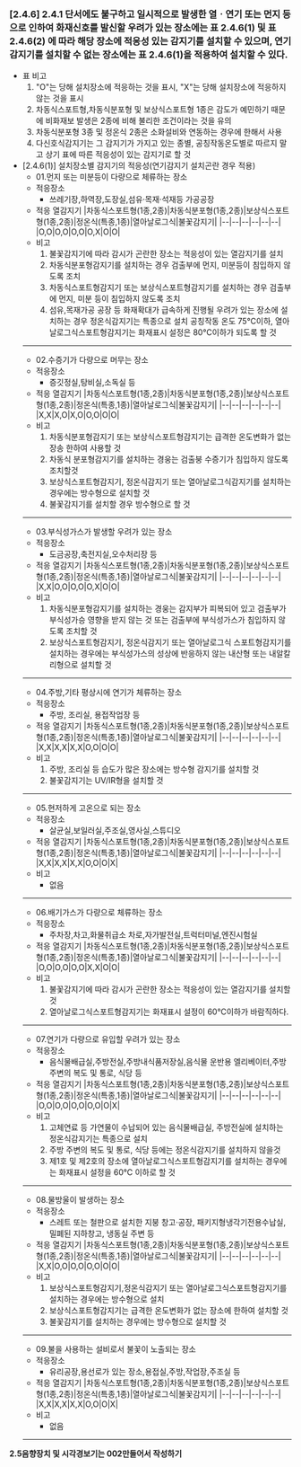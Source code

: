 ### [2.4.6] 2.4.1 단서에도 불구하고 일시적으로 발생한 열ㆍ연기 또는 먼지 등으로 인하여 화재신호를 발신할 우려가 있는 장소에는 표 2.4.6(1) 및 표 2.4.6(2) 에 따라 해당 장소에 적응성 있는 감지기를 설치할 수 있으며, 연기감지기를 설치할 수 없는 장소에는 표 2.4.6(1)을 적용하여 설치할 수 있다.
- 표 비고
  1. "O"는 당해 설치장소에 적응하는 것을 표시, "X"는 당해 설치장소에 적응하지 않는 것을 표시
  2. 차동식스포트형,차동식분포형 및 보상식스포트형 1종은 감도가 예민하기 때문에 비화재보 발생은 2종에 비해 불리한 조건이라는 것을 유의
  3. 차동식분포형 3종 및 정온식 2종은 소화설비와 연동하는 경우에 한해서 사용
  4. 다신호식감지기는 그 감지기가 가지고 있는 종별, 공칭작동온도별로 따르지 말고 상기 표에 따른 적응성이 있는 감지기로 할 것
- [2.4.6(1)] 설치장소별 감지기의 적응성(연기감지기 설치곤란 경우 적용)
  - 01.먼지 또는 미분등이 다량으로 체류하는 장소
  - 적응장소
    - 쓰레기장,하역장,도장실,섬유·목재·석재등 가공공장
  - 적응 열감지기
    |차동식스포트형(1종,2종)|차동식분포형(1종,2종)|보상식스포트형(1종,2종)|정온식(특종,1종)|열아날로그식|불꽃감지기|
    |--|--|--|--|--|--|
    |O,O|O,O|O,O|O,X|O|O|
  - 비고
      1. 불꽃감지기에 따라 감시가 곤란한 장소는 적응성이 있는 열감지기를 설치
      2. 차동식분포형감지기를 설치하는 경우 검출부에 먼지, 미분등이 침입하지 않도록 조치
      3. 차동식스포트형감지기 또는 보상식스포트형감지기를 설치하는 경우 검출부에 먼지, 미분 등이 침입하지 않도록 조치
      4. 섬유,목재가공 공장 등 화재확대가 급속하게 진행될 우려가 있는 장소에 설치하는 경우 정온식감지기는 특종으로 설치 공칭작동 온도 75°C이하, 열아날로그식스포트형감지기는 화재표시 설정은 80°C이하가 되도록 할 것
  ---
  - 02.수증기가 다량으로 머무는 장소
  - 적응장소
    - 증깃정실,탕비실,소독실 등
  - 적응 열감지기
    |차동식스포트형(1종,2종)|차동식분포형(1종,2종)|보상식스포트형(1종,2종)|정온식(특종,1종)|열아날로그식|불꽃감지기|
    |--|--|--|--|--|--|
    |X,X|X,O|X,O|O,O|O|O|
  - 비고
      1. 차동식분포형감지기 또는 보상식스포트형감지기는 급격한 온도변화가 없는 장송 한하여 사용할 것
      2. 차동식 분포형감지기를 설치하는 경웅는 검출붕 수증기가 침입하지 않도록 조치할것
      3. 보상식스포트형감지기, 정온식감지기 또는 열아날로그식감지기를 설치하는 경우에는 방수형으로 설치할 것
      4. 불꽃감지기를 설치할 경우 방수형으로 할 것
  ---
  - 03.부식성가스가 발생할 우려가 있는 장소
  - 적응장소
    - 도금공장,축전지실,오수처리장 등
  - 적응 열감지기
    |차동식스포트형(1종,2종)|차동식분포형(1종,2종)|보상식스포트형(1종,2종)|정온식(특종,1종)|열아날로그식|불꽃감지기|
    |--|--|--|--|--|--|
    |X,X|O,O|O,O|O,X|O|O|
  - 비고
      1. 차동식분포형감지기를 설치하는 경웅는 감지부가 피복되어 있고 검출부가 부식성가승 영향을 받지 않는 것 또는 검출부에 부식성가스가 침입하지 않도록 조치할 것
      2. 보상식스포트형감지기, 정온식감지기 또는 열아날로그식 스포트형감지기를 설치하는 경우에는 부식성가스의 성상에 반응하지 않는 내산형 또는 내알칼리형으로 설치할 것
  ---
  - 04.주방,기타 평상시에 연기가 체류하는 장소
  - 적응장소
    - 주방, 조리실, 용접작업장 등
  - 적응 열감지기
    |차동식스포트형(1종,2종)|차동식분포형(1종,2종)|보상식스포트형(1종,2종)|정온식(특종,1종)|열아날로그식|불꽃감지기|
    |--|--|--|--|--|--|
    |X,X|X,X|X,X|O,O|O|O|
  - 비고
      1. 주방, 조리실 등 습도가 많은 장소에는 방수형 감지기를 설치할 것
      2. 불꽃감지기는 UV/IR형을 설치할 것
  ---
  - 05.현저하게 고온으로 되는 장소
  - 적응장소
    - 살균실,보일러실,주조실,영사실,스튜디오
  - 적응 열감지기
    |차동식스포트형(1종,2종)|차동식분포형(1종,2종)|보상식스포트형(1종,2종)|정온식(특종,1종)|열아날로그식|불꽃감지기|
    |--|--|--|--|--|--|
    |X,X|X,X|X,X|O,O|O|X|
  - 비고
    - 없음
  ---
  - 06.배기가스가 다량으로 체류하는 장소
  - 적응장소
    - 주차장,차고,화물취급소 차로,자가발전실,트럭터미널,엔진시험실
  - 적응 열감지기
    |차동식스포트형(1종,2종)|차동식분포형(1종,2종)|보상식스포트형(1종,2종)|정온식(특종,1종)|열아날로그식|불꽃감지기|
    |--|--|--|--|--|--|
    |O,O|O,O|O,O|X,X|O|O|
  - 비고
      1. 불꽃감지기에 따라 감시가 곤란한 장소는 적응성이 있는 열감지기를 설치할 것
      2. 열아날로그식스포트형감지기는 화재표시 설정이 60℃이하가 바람직하다.
  ---
  - 07.연기가 다량으로 유입할 우려가 있는 장소
  - 적응장소
    - 음식물배급실,주방전실,주방내식품저장실,음식물 운반용 엘리베이터,주방 주변의 복도 및 통로, 식당 등
  - 적응 열감지기
    |차동식스포트형(1종,2종)|차동식분포형(1종,2종)|보상식스포트형(1종,2종)|정온식(특종,1종)|열아날로그식|불꽃감지기|
    |--|--|--|--|--|--|
    |O,O|O,O|O,O|O,O|O|X|
  - 비고
    1. 고체연료 등 가연물이 수납되어 있는 음식물배급실, 주방전실에 설치하는 정온식감지기는 특종으로 설치
    2. 주방 주변의 복도 및 통로, 식당 등에는 정온식감지기를 설치하지 않을것
    3. 제1호 및 제2호의 장소에 열아날로그식스포트형감지기를 설치하는 경우에는 화재표시 설정을 60℃ 이하로 할 것
  ---
  - 08.물방울이 발생하는 장소
  - 적응장소
    - 스레트 또는 철판으로 설치한 지붕 창고·공장, 패키지형냉각기전용수납실,밀폐된 지하창고, 냉동실 주변 등
  - 적응 열감지기
    |차동식스포트형(1종,2종)|차동식분포형(1종,2종)|보상식스포트형(1종,2종)|정온식(특종,1종)|열아날로그식|불꽃감지기|
    |--|--|--|--|--|--|
    |X,X|O,O|O,O|O,O|O|O|
  - 비고  
      1. 보상식스포트형감지기,정온식감지기 또는 열아날로그식스포트형감지기를 설치하는 경우에는 방수형으로 설치
      2. 보상식스포트형감지기는 급격한 온도변화가 없는 장소에 한하여 설치할 것
      3. 불꽃감지기를 설치하는 경우에는 방수형으로 설치할 것
  ---
  - 09.불을 사용하는 설비로서 불꽃이 노출되는 장소
  - 적응장소
    - 유리공장,용선로가 있는 장소,용접실,주방,작업장,주조실 등
  - 적응 열감지기
    |차동식스포트형(1종,2종)|차동식분포형(1종,2종)|보상식스포트형(1종,2종)|정온식(특종,1종)|열아날로그식|불꽃감지기|
    |--|--|--|--|--|--|
    |X,X|X,X|X,X|O,O|O|X|
  - 비고
    - 없음
  ---
  


**2.5음향장치 및 시각경보기는 002만들어서 작성하기**